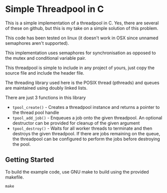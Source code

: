 # Simple Threadpool in C

This is a simple implementation of a threadpool in C. Yes, there are several of these on github, but this is my take on a simple solution of this problem.

This code has been tested on linux (it doesn't work in OSX since unnamed semaphores aren't supported).

This implementation uses semaphores for synchronisation as opposed to the mutex and conditional variable pair.

This threadpool is simple to include in any project of yours, just copy the source file and include the header file.

The threading library used here is the POSIX thread (pthreads) and queues are maintained using doubly linked lists.

There are just 3 functions in this library
* `tpool_create()` - Creates a threadpool instance and returns a pointer to the thread pool handle
* `tpool_add_job()` - Enqueues a job onto the given threadpool. An optional destructor can be provided for cleanup of the given argument
* `tpool_destroy()` - Waits for all worker threads to terminate and then destroys the given threadpool. If there are jobs remaining on the queue, the threadpool can be configured to perform the jobs before destroying the pool.



## Getting Started

To build the example code, use GNU make to build using the provided makefile.
```
make
```
